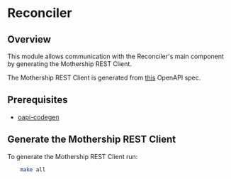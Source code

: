 # Reconciler

## Overview

This module allows communication with the Reconciler's main component by generating the Mothership REST Client.

The Mothership REST Client is generated from [this](https://raw.githubusercontent.com/kyma-incubator/reconciler/569388cbdde10092e5cdab25d5d87cf6a038a4d2/openapi/external_api.yaml) OpenAPI spec.

## Prerequisites

- [oapi-codegen](https://github.com/deepmap/oapi-codegen)

## Generate the Mothership REST Client

To generate the Mothership REST Client run:

```bash
    make all
```
